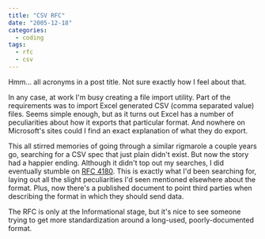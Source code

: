 ```yaml
---
title: "CSV RFC"
date: "2005-12-18"
categories:
  - coding
tags:
  - rfc
  - csv
---
```


Hmm... all acronyms in a post title. Not sure exactly how I feel about that.

In any case, at work I'm busy creating a file import utility. Part of the requirements was to import Excel generated CSV (comma separated value) files. Seems simple enough, but as it turns out Excel has a number of peculiarities about how it exports that particular format. And nowhere on Microsoft's sites could I find an exact explanation of what they do export.

This all stirred memories of going through a similar rigmarole a couple years go, searching for a CSV spec that just plain didn't exist. But now the story had a happier ending. Although it didn't top out my searches, I did eventually stumble on [RFC 4180](http://www.rfc-editor.org/rfc/rfc4180.txt). This is exactly what I'd been searching for, laying out all the slight peculiarities I'd seen mentioned elsewhere about the format. Plus, now there's a published document to point third parties when describing the format in which they should send data.

The RFC is only at the Informational stage, but it's nice to see someone trying to get more standardization around a long-used, poorly-documented format.
